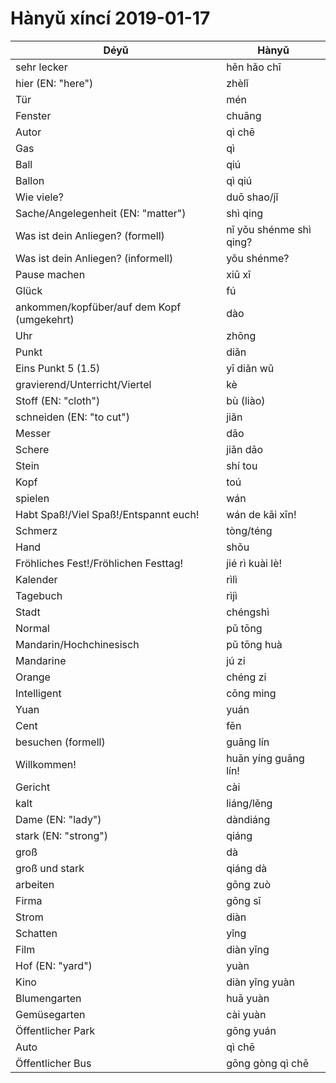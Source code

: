 # Hànyǔ xíncí 2019-01-17

| Déyǔ                                       | Hànyǔ                   |
| ------------------------------------------ | ----------------------- |
| sehr lecker                                | hěn hǎo chī             |
| hier (EN: "here")                          | zhèlǐ                   |
| Tür                                        | mén                     |
| Fenster                                    | chuāng                  |
| Autor                                      | qì chē                  |
| Gas                                        | qì                      |
| Ball                                       | qiú                     |
| Ballon                                     | qì qiú                  |
| Wie viele?                                 | duō shao/jǐ             |
| Sache/Angelegenheit (EN: "matter")         | shì qing                |
| Was ist dein Anliegen? (formell)           | nǐ yǒu shénme shì qing? |
| Was ist dein Anliegen? (informell)         | yǒu shénme?             |
| Pause machen                               | xiū xī                  |
| Glück                                      | fú                      |
| ankommen/kopfüber/auf dem Kopf (umgekehrt) | dào                     |
| Uhr                                        | zhōng                   |
| Punkt                                      | diǎn                    |
| Eins Punkt 5 (1.5)                         | yī diǎn wǔ              |
| gravierend/Unterricht/Viertel              | kè                      |
| Stoff (EN: "cloth")                        | bù (liào)               |
| schneiden (EN: "to cut")                   | jiǎn                    |
| Messer                                     | dāo                     |
| Schere                                     | jiǎn dāo                |
| Stein                                      | shí tou                 |
| Kopf                                       | toú                     |
| spielen                                    | wán                     |
| Habt Spaß!/Viel Spaß!/Entspannt euch!      | wán de kāi xīn!         |
| Schmerz                                    | tòng/téng               |
| Hand                                       | shǒu                    |
| Fröhliches Fest!/Fröhlichen Festtag!       | jié rì kuài lè!         |
| Kalender                                   | rìlì                    |
| Tagebuch                                   | rìjì                    |
| Stadt                                      | chéngshì                |
| Normal                                     | pǔ tōng                 |
| Mandarin/Hochchinesisch                    | pǔ tōng huà             |
| Mandarine                                  | jú zi                   |
| Orange                                     | chéng zi                |
| Intelligent                                | cōng ming               |
| Yuan                                       | yuán                    |
| Cent                                       | fēn                     |
| besuchen (formell)                         | guāng lín               |
| Willkommen!                                | huān yíng guāng lín!    |
| Gericht                                    | cài                     |
| kalt                                       | liáng/lěng              |
| Dame (EN: "lady")                          | dàndiáng                |
| stark (EN: "strong")                       | qiáng                   |
| groß                                       | dà                      |
| groß und stark                             | qiáng dà                |
| arbeiten                                   | gōng zuò                |
| Firma                                      | gōng sī                 |
| Strom                                      | diàn                    |
| Schatten                                   | yǐng                    |
| Film                                       | diàn yǐng               |
| Hof (EN: "yard")                           | yuàn                    |
| Kino                                       | diàn yǐng yuàn          |
| Blumengarten                               | huā yuàn                |
| Gemüsegarten                               | cài yuàn                |
| Öffentlicher Park                          | gōng yuán               |
| Auto                                       | qì chē                  |
| Öffentlicher Bus                           | gōng gòng qì chē        |
